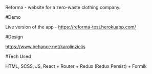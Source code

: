 Reforma - website for a zero-waste clothing company.

#Demo

Live version of the app - https://reforma-test.herokuapp.com/

#Design

https://www.behance.net/karolinzielis

#Tech Used

HTML, SCSS, JS, React + Router + Redux (Redux Persist) + Formik